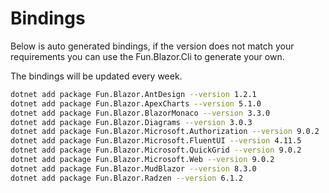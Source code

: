 # Bindings

Below is auto generated bindings, if the version does not match your requirements you can use the Fun.Blazor.Cli to generate your own.

The bindings will be updated every week.

```bash
dotnet add package Fun.Blazor.AntDesign --version 1.2.1
dotnet add package Fun.Blazor.ApexCharts --version 5.1.0
dotnet add package Fun.Blazor.BlazorMonaco --version 3.3.0
dotnet add package Fun.Blazor.Diagrams --version 3.0.3
dotnet add package Fun.Blazor.Microsoft.Authorization --version 9.0.2
dotnet add package Fun.Blazor.Microsoft.FluentUI --version 4.11.5
dotnet add package Fun.Blazor.Microsoft.QuickGrid --version 9.0.2
dotnet add package Fun.Blazor.Microsoft.Web --version 9.0.2
dotnet add package Fun.Blazor.MudBlazor --version 8.3.0
dotnet add package Fun.Blazor.Radzen --version 6.1.2
```
